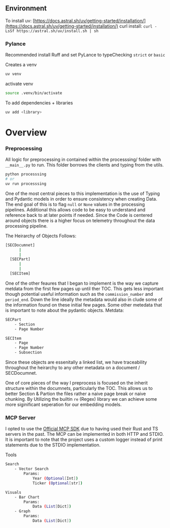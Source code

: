 
## Environment

To install uv: [https://docs.astral.sh/uv/getting-started/installation/](https://docs.astral.sh/uv/getting-started/installation/)
curl install: `curl -LsSf https://astral.sh/uv/install.sh | sh`

### Pylance
Recommended install Ruff and set PyLance to typeChecking `strict` or `basic`


Creates a venv
```bash
uv venv
```

activate venv
```bash 
source .venv/bin/activate
```

To add dependencies + libraries
```bash
uv add <library>
```

# Overview

### Preprocessing
All logic for preprocessing in contained within the processsing/ folder with `__main__.py` to run. This folder borrows the clients and typing from the utils.
```bash
python processsing 
# or
uv run processsing
```


One of the most central pieces to this implementation is the use of Typing and Pydantic models in order to ensure consistency when creating Data. The end goal of this is to flag `null` or `None` values in the processing pipelines. Additional this allows code to be easy to understand and reference back to at later points if needed. Since the Code is centered around objects there is a higher focus on telemetry throughout the data processing pipeline.

The Heirarchy of Objects Follows:
```bash
[SECDocumnet]
      |
      |
  [SECPart]
      |
      |
  [SECItem]
```

One of the other feaures that I began to implement is the way we capture metdata from the first few pages up until ther TOC. This gets less important though potential useful information such as the `commission_number` and `period_end`. Down the line ideally the metadata would also in clude some of the information found on these initial few pages. Some other metedata that is important to note about the pydantic objects. 
Metdata:
```bash
SECPart
    - Section
    - Page Number 

SECItem
    - Page
    - Page Number 
    - Subsection
```
Since these objects are essenitally a linked list, we have traceability throughout the heirarchy to any other metadata on a document / SECDocumnet.


One of core pieces of the way I preprocess is focused on the inherit structure within the documnets, particularly the TOC. This allows us to better Section & Partion the files rather a naive page break or naive chunking. By Utilizing the builtin `re` (Regex) library we can achieve some more siginificant seperation for our embedding models.

### MCP Server
I opted to use the [Official MCP SDK](https://github.com/modelcontextprotocol/python-sdk) due to having used their Rust and TS servers in the past. The MCP can be implemented in both HTTP and STDIO. It is important to note that the project uses a custom logger instead of print statements due to the STDIO implementation.


Tools
```bash
Search
    - Vector Search
        Params: 
            Year (Optional[Int])
            Ticker (Optional[str])

Visuals
    - Bar Chart
        Params:
            Data (List[Dict]) 
    - Graph
        Params:
            Data (List[Dict]) 
```